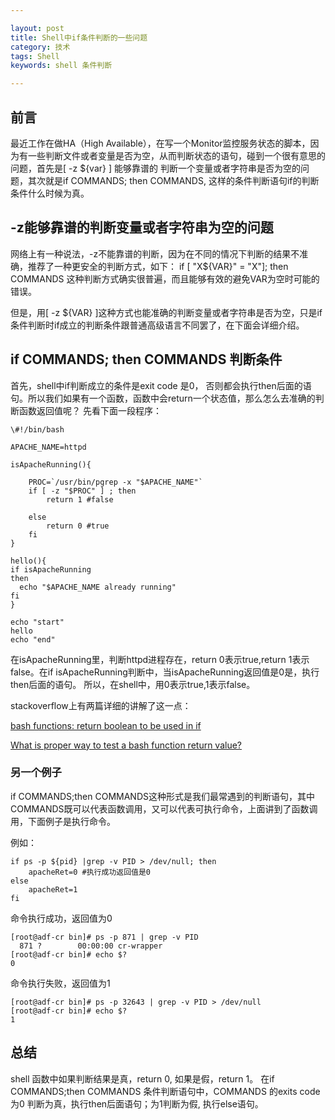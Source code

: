 ```yaml
---

layout: post
title: Shell中if条件判断的一些问题
category: 技术
tags: Shell
keywords: shell 条件判断

---
```


## 前言

最近工作在做HA（High Available），在写一个Monitor监控服务状态的脚本，因为有一些判断文件或者变量是否为空，从而判断状态的语句，碰到一个很有意思的问题，首先是[ -z ${var} ] 能够靠谱的
判断一个变量或者字符串是否为空的问题，其次就是if COMMANDS; then COMMANDS, 这样的条件判断语句if的判断条件什么时候为真。

## -z能够靠谱的判断变量或者字符串为空的问题

网络上有一种说法，-z不能靠谱的判断，因为在不同的情况下判断的结果不准确，推荐了一种更安全的判断方式，如下：
  if [ "X${VAR}" = "X"]; then COMMANDS
这种判断方式确实很普遍，而且能够有效的避免VAR为空时可能的错误。

但是，用[ -z ${VAR} ]这种方式也能准确的判断变量或者字符串是否为空，只是if条件判断时if成立的判断条件跟普通高级语言不同罢了，在下面会详细介绍。

## if COMMANDS; then COMMANDS 判断条件

首先，shell中if判断成立的条件是exit code 是0， 否则都会执行then后面的语句。所以我们如果有一个函数，函数中会return一个状态值，那么怎么去准确的判断函数返回值呢？
先看下面一段程序：

    \#!/bin/bash
    
    APACHE_NAME=httpd
    
    isApacheRunning(){ 
    
        PROC=`/usr/bin/pgrep -x "$APACHE_NAME"`
        if [ -z "$PROC" ] ; then
            return 1 #false
    
        else
            return 0 #true
        fi
    }
    
    hello(){
    if isApacheRunning
    then
      echo "$APACHE_NAME already running"
    fi
    }
    
    echo "start"
    hello
    echo "end"

在isApacheRunning里，判断httpd进程存在，return 0表示true,return 1表示false。在if isApacheRunning判断中，当isApacheRunning返回值是0是，执行then后面的语句。
所以，在shell中，用0表示true,1表示false。

stackoverflow上有两篇详细的讲解了这一点：


[bash functions: return boolean to be used in if](http://stackoverflow.com/questions/5431909/bash-functions-return-boolean-to-be-used-in-if)

[What is proper way to test a bash function return value?](http://stackoverflow.com/questions/6241256/what-is-proper-way-to-test-a-bash-function-return-value)

### 另一个例子

if COMMANDS;then COMMANDS这种形式是我们最常遇到的判断语句，其中COMMANDS既可以代表函数调用，又可以代表可执行命令，上面讲到了函数调用，下面例子是执行命令。

例如：

    if ps -p ${pid} |grep -v PID > /dev/null; then
        apacheRet=0 #执行成功返回值是0
    else
        apacheRet=1
    fi

命令执行成功，返回值为0

    [root@adf-cr bin]# ps -p 871 | grep -v PID
      871 ?        00:00:00 cr-wrapper
    [root@adf-cr bin]# echo $?
    0

命令执行失败，返回值为1
    
    [root@adf-cr bin]# ps -p 32643 | grep -v PID > /dev/null
    [root@adf-cr bin]# echo $?
    1

## 总结

shell 函数中如果判断结果是真，return 0, 如果是假，return 1。 在if COMMANDS;then COMMANDS 条件判断语句中，COMMANDS 的exits code为0 判断为真，执行then后面语句；为1判断为假,
执行else语句。